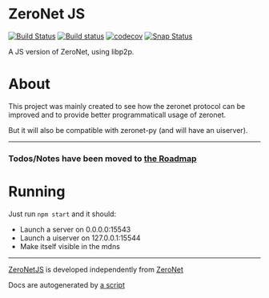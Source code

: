 # ZeroNet JS
[![Build Status](https://travis-ci.org/ZeroNetJS/zeronet-js.svg?branch=master)](https://travis-ci.org/ZeroNetJS/zeronet-js)
[![Build status](https://ci.appveyor.com/api/projects/status/u5sbs9ofetft3d8c/branch/master?svg=true)](https://ci.appveyor.com/project/mkg20001/zeronet-js/branch/master)
[![codecov](https://codecov.io/gh/ZeroNetJS/zeronet-js/branch/master/graph/badge.svg)](https://codecov.io/gh/ZeroNetJS/zeronet-js)
[![Snap Status](https://build.snapcraft.io/badge/ZeroNetJS/zeronet-js.svg)](https://build.snapcraft.io/user/ZeroNetJS/zeronet-js)

A JS version of ZeroNet, using libp2p.

# About

This project was mainly created to see how the zeronet protocol can be improved and to provide better programmaticall usage of zeronet.

But it will also be compatible with zeronet-py (and will have an uiserver).

---

### Todos/Notes have been moved to [the Roadmap](/ROADMAP.md)

# Running

Just run `npm start` and it should:

-   Launch a server on 0.0.0.0:15543
-   Launch a uiserver on 127.0.0.1:15544
-   Make itself visible in the mdns

-----

[ZeroNetJS](github.com/ZeroNetJS) is developed independently from [ZeroNet](github.com/HelloZeroNet)

Docs are autogenerated by [a script](/docs-gen/lib/index.js?raw=true)
